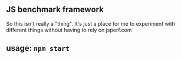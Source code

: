 ## JS benchmark framework


So this isn't really a "thing".  It's just a place for me to experiment with different things without having to rely on jsperf.com


## usage: `npm start`
